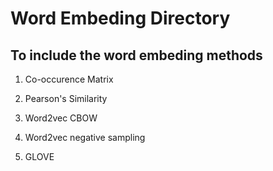 # Word Embeding Directory

## To include the word embeding methods

1. Co-occurence Matrix

2. Pearson's Similarity

3. Word2vec CBOW

4. Word2vec negative sampling 

5. GLOVE